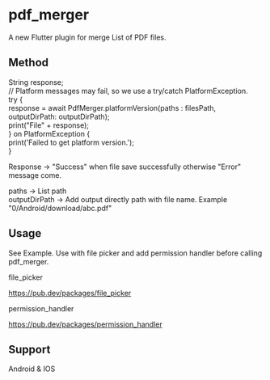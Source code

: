 # pdf_merger

A new Flutter plugin for merge List of PDF files.


## Method

  String response;\
    // Platform messages may fail, so we use a try/catch PlatformException.\
    try {\
      response = await PdfMerger.platformVersion(paths : filesPath, outputDirPath: outputDirPath);\
      print("File" + response);\
    } on PlatformException {\
      print('Failed to get platform version.');\
    }
    
Response -> "Success" when file save successfully otherwise "Error" message come.

paths -> List<String> path\
outputDirPath -> Add output directly path with file name. Example "0/Android/download/abc.pdf"
    

## Usage

See Example. Use with file picker and add permission handler before calling pdf_merger.

file_picker

https://pub.dev/packages/file_picker

permission_handler

https://pub.dev/packages/permission_handler 


## Support

Android & IOS


